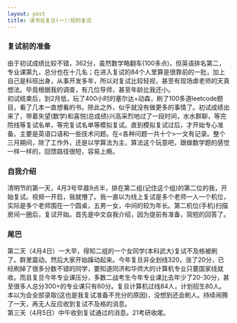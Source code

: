 ```yaml
---
layout: post
title: 读书在复旦(一):短的复试
---
```



### 复试前的准备
由于初试成绩比较不错，362分，虽然数学略翻车(100多点)，但英语排名第二，专业课第九，总分也在十几名；在进入复试的84个人里算是很靠前的一批，加上自己是科班出身，从事开发多年，所以对复试比较轻视，甚至有现场虐老师的天真想法。毕竟根据我的调查，有几位导师，甚至年龄比我还小。<br>
初试结束后，到2月低，玩了400小时的塞尔达+动森，刷了100多道leetcode题目，看了几本一直想看的书。除此之外，似乎就没有做更多的事情了。初试成绩出来了，带着失望(数学)和喜悦(总成绩)兴高采烈地过了一段时间，水水群聊，等完院线等复试名单，等完复试名单等模拟复试。直到模拟复试过后，才开始专心准备。主要是英语口语和一些技术问题。在<各种问题一共十个>一文有记录。整个三月期间，除了工作外，还是以学算法为主，算法这个玩意吧，跟做数学题的感觉一样一样的，回馈路径很短，容易上瘾。

### 自我介绍
清明节的第一天，4月3号早晨9点半，排在第二组(记住这个组)的第二位的我，开始复试。视频一开启，我就懵了。我一直以为线上复试是多个老师一人一个机位，实际是多个老师围在一个圆桌，五男一女，中间的较为年长。第二机位(手机)扫描房间一圈后，复试开始。首先是中文自我介绍，因为提前有准备，简短的回答了。
<br>


### 尾巴
第二天（4月4日）一大早，得知二组的一个女同学(本科武大)复试不及格被刷了。群里震动。然后大家开始躁动起来。今年复旦非全划线320，涨了20分，已经刷掉了很多分数不错的同学，要知道同济和华师大的计算机专业只要国家线就收。而且复旦今年专业课压分，多数二战考生今年专业课比去年少了20-30分，甚至很多人总分300+的专业课只有60分。复旦计算机过线84人，计划招生80人。本以为会全部录取(这也是我复试准备不充分的原因)，没想到还会刷人。持续闹腾了一天，再无人反应收到复试不及格的消息。<br>
第三天（4月5日）中午收到复试通过的消息。21考研收尾。


